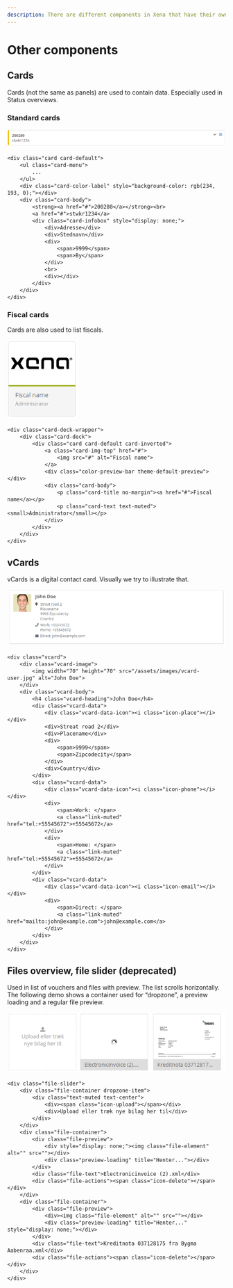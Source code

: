 ```yaml
---
description: There are different components in Xena that have their own set of CSS classes.
---
```


# Other components

## Cards

Cards \(not the same as panels\) are used to contain data. Especially used in Status overviews.

### Standard cards

![Standard card](../../.gitbook/assets/component_card.PNG)

```markup
<div class="card card-default">
    <ul class="card-menu">
        ...
    </ul>
    <div class="card-color-label" style="background-color: rgb(234, 193, 0);"></div>
    <div class="card-body">
        <strong><a href="#">200280</a></strong><br>
        <a href="#">stwkr1234</a>
        <div class="card-infobox" style="display: none;">
            <div>Adresse</div>
            <div>Stednavn</div>
            <div>
                <span>9999</span>
                <span>By</span>
            </div>
            <br>
            <div></div>
        </div>
    </div>
</div>
```

### Fiscal cards

Cards are also used to list fiscals.

![Fiscal card](../../.gitbook/assets/component_card-fiscal.PNG)

```markup
<div class="card-deck-wrapper">
    <div class="card-deck">
        <div class="card card-default card-inverted">
            <a class="card-img-top" href="#">
                <img src="#" alt="Fiscal name">
            </a>
            <div class="color-preview-bar theme-default-preview"></div>
            <div class="card-body">
                <p class="card-title no-margin"><a href="#">Fiscal name</a></p>
                <p class="card-text text-muted"><small>Administrator</small></p>
            </div>
        </div>
    </div>
</div>
```

## vCards

vCards is a digital contact card. Visually we try to illustrate that.

![VCard](../../.gitbook/assets/component_vcard.PNG)

```markup
<div class="vcard">
    <div class="vcard-image">
        <img width="70" height="70" src="/assets/images/vcard-user.jpg" alt="John Doe">
    </div>
    <div class="vcard-body">
        <h4 class="vcard-heading">John Doe</h4>
        <div class="vcard-data">
            <div class="vcard-data-icon"><i class="icon-place"></i></div>
            <div>Streat road 2</div>
            <div>Placename</div>
            <div>
                <span>9999</span>
                <span>Zipcodecity</span>
            </div>
            <div>Country</div>
        </div>
        <div class="vcard-data">
            <div class="vcard-data-icon"><i class="icon-phone"></i></div>
            <div>
                <span>Work: </span>
                <a class="link-muted" href="tel:+55545672">+55545672</a>
            </div>
            <div>
                <span>Home: </span>
                <a class="link-muted" href="tel:+55545672">+55545672</a>
            </div>
        </div>
        <div class="vcard-data">
            <div class="vcard-data-icon"><i class="icon-email"></i></div>
            <div>
                <span>Direct: </span>
                <a class="link-muted" href="mailto:john@example.com">john@example.com</a>
            </div>
        </div>
    </div>
</div>
```

## Files overview, file slider \(deprecated\)

Used in list of vouchers and files with preview. The list scrolls horizontally. The following demo shows a container used for “dropzone”, a preview loading and a regular file preview.

![](../../.gitbook/assets/component_filelist.PNG)

```markup
<div class="file-slider">
    <div class="file-container dropzone-item">
        <div class="text-muted text-center">
            <div><span class="icon-upload"></span></div>
            <div>Upload eller træk nye bilag her til</div>
        </div>
    </div>
    <div class="file-container">
        <div class="file-preview">
            <div style="display: none;"><img class="file-element" alt="" src=""></div>
            <div class="preview-loading" title="Henter..."></div>
        </div>
        <div class="file-text">Electronicinvoice (2).xml</div>
        <div class="file-actions"><span class="icon-delete"></span></div>
    </div>
    <div class="file-container">
        <div class="file-preview">
            <div><img class="file-element" alt="" src=""></div>
            <div class="preview-loading" title="Henter..." style="display: none;"></div>
        </div>
        <div class="file-text">Kreditnota 037128175 fra Bygma Aabenraa.xml</div>
        <div class="file-actions"><span class="icon-delete"></span></div>
    </div>
</div>
```

